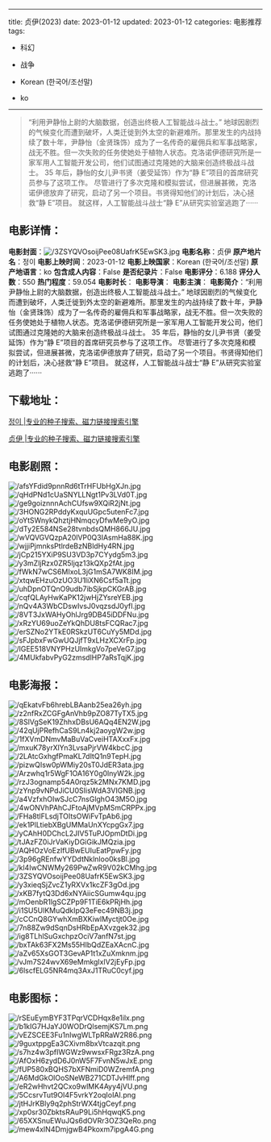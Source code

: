 
---
title: 贞伊(2023)
date: 2023-01-12
updated: 2023-01-12
categories: 电影推荐
tags:
- 科幻
- 战争

- Korean (한국어/조선말)
- ko
---


> “利用尹静怡上尉的大脑数据，创造出终极人工智能战斗战士。”  地球因剧烈的气候变化而遭到破坏，人类迁徙到外太空的新避难所。那里发生的内战持续了数十年，尹静怡（金贤珠饰）成为了一名传奇的雇佣兵和军事战略家，战无不胜。但一次失败的任务使她处于植物人状态。克洛诺伊德研究所是一家军用人工智能开发公司，他们试图通过克隆她的大脑来创造终极战斗战士。  35 年后，静怡的女儿尹书贤（姜受延饰）作为“静 E”项目的首席研究员参与了这项工作。  尽管进行了多次克隆和模拟尝试，但进展甚微，克洛诺伊德放弃了研究，启动了另一个项目。书贤得知他们的计划后，决心拯救“静 E”项目。  就这样，人工智能战斗战士“静 E”从研究实验室逃跑了······

## **电影详情**：

**电影封面**：<img src="https://image.tmdb.org/t/p/w200/3ZSYQVOsoijPee08UafrK5EwSK3.jpg" alt="/3ZSYQVOsoijPee08UafrK5EwSK3.jpg" title="/3ZSYQVOsoijPee08UafrK5EwSK3.jpg">
**电影名称**：贞伊
**原产地片名**：정이
**电影上映时间**：2023-01-12
**电影上映国家**：Korean (한국어/조선말)
**原产地语言**：ko
**包含成人内容**：False
**是否纪录片**：False
**电影评分**：6.188
**评分人数**：550
**热门程度**：59.054
**电影时长**：
**电影导演**：
**电影主演**：
**电影简介**：“利用尹静怡上尉的大脑数据，创造出终极人工智能战斗战士。”  地球因剧烈的气候变化而遭到破坏，人类迁徙到外太空的新避难所。那里发生的内战持续了数十年，尹静怡（金贤珠饰）成为了一名传奇的雇佣兵和军事战略家，战无不胜。但一次失败的任务使她处于植物人状态。克洛诺伊德研究所是一家军用人工智能开发公司，他们试图通过克隆她的大脑来创造终极战斗战士。  35 年后，静怡的女儿尹书贤（姜受延饰）作为“静 E”项目的首席研究员参与了这项工作。  尽管进行了多次克隆和模拟尝试，但进展甚微，克洛诺伊德放弃了研究，启动了另一个项目。书贤得知他们的计划后，决心拯救“静 E”项目。  就这样，人工智能战斗战士“静 E”从研究实验室逃跑了······

## **下载地址**：
[정이 |专业的种子搜索、磁力链接搜索引擎](https://movie.amd794.com:2083/?search=%EC%A0%95%EC%9D%B4&ordering=&mode=match_phrase&page_size=10&page=1)

[贞伊 |专业的种子搜索、磁力链接搜索引擎](https://movie.amd794.com:2083/?search=%E8%B4%9E%E4%BC%8A&ordering=&mode=match_phrase&page_size=10&page=1)
 

## **电影剧照**：
<img src="https://image.tmdb.org/t/p/original/afsYFdid9pnnRd6tTrHFUbHgXJn.jpg" alt="/afsYFdid9pnnRd6tTrHFUbHgXJn.jpg" title="/afsYFdid9pnnRd6tTrHFUbHgXJn.jpg"><img src="https://image.tmdb.org/t/p/original/qHdPNd1cUaSNYLLNgt1Pv3LVd0T.jpg" alt="/qHdPNd1cUaSNYLLNgt1Pv3LVd0T.jpg" title="/qHdPNd1cUaSNYLLNgt1Pv3LVd0T.jpg"><img src="https://image.tmdb.org/t/p/original/ge9goiznnnAchCUfsw9XQiR2jNt.jpg" alt="/ge9goiznnnAchCUfsw9XQiR2jNt.jpg" title="/ge9goiznnnAchCUfsw9XQiR2jNt.jpg"><img src="https://image.tmdb.org/t/p/original/3HONG2RPddyKxquUGpc5utenFc7.jpg" alt="/3HONG2RPddyKxquUGpc5utenFc7.jpg" title="/3HONG2RPddyKxquUGpc5utenFc7.jpg"><img src="https://image.tmdb.org/t/p/original/oYtSWnykQhztjHNmqcyDfwMe9yO.jpg" alt="/oYtSWnykQhztjHNmqcyDfwMe9yO.jpg" title="/oYtSWnykQhztjHNmqcyDfwMe9yO.jpg"><img src="https://image.tmdb.org/t/p/original/dTy2E584NSe28tvnbdsQMH866JU.jpg" alt="/dTy2E584NSe28tvnbdsQMH866JU.jpg" title="/dTy2E584NSe28tvnbdsQMH866JU.jpg"><img src="https://image.tmdb.org/t/p/original/wVQVGVQzpA20lVP0Q3IAsmHa88K.jpg" alt="/wVQVGVQzpA20lVP0Q3IAsmHa88K.jpg" title="/wVQVGVQzpA20lVP0Q3IAsmHa88K.jpg"><img src="https://image.tmdb.org/t/p/original/wjjiPjmnksPtlrdeBzNBldHy4RN.jpg" alt="/wjjiPjmnksPtlrdeBzNBldHy4RN.jpg" title="/wjjiPjmnksPtlrdeBzNBldHy4RN.jpg"><img src="https://image.tmdb.org/t/p/original/jCp215YXiP9SU3VD3p7CYydg5m3.jpg" alt="/jCp215YXiP9SU3VD3p7CYydg5m3.jpg" title="/jCp215YXiP9SU3VD3p7CYydg5m3.jpg"><img src="https://image.tmdb.org/t/p/original/y3mZljRzx0ZR5ljqz13kQXp2fAt.jpg" alt="/y3mZljRzx0ZR5ljqz13kQXp2fAt.jpg" title="/y3mZljRzx0ZR5ljqz13kQXp2fAt.jpg"><img src="https://image.tmdb.org/t/p/original/fWkN7wCS6MIxoL3jG1mSA7WK8IM.jpg" alt="/fWkN7wCS6MIxoL3jG1mSA7WK8IM.jpg" title="/fWkN7wCS6MIxoL3jG1mSA7WK8IM.jpg"><img src="https://image.tmdb.org/t/p/original/xtqwEHzuOzUO3U1liXN6Csf5aTt.jpg" alt="/xtqwEHzuOzUO3U1liXN6Csf5aTt.jpg" title="/xtqwEHzuOzUO3U1liXN6Csf5aTt.jpg"><img src="https://image.tmdb.org/t/p/original/uhDpnOTQnO9udb7ibSjkpCKGrAB.jpg" alt="/uhDpnOTQnO9udb7ibSjkpCKGrAB.jpg" title="/uhDpnOTQnO9udb7ibSjkpCKGrAB.jpg"><img src="https://image.tmdb.org/t/p/original/cqfQLAyHwKaPK12jwHjZYsreYEB.jpg" alt="/cqfQLAyHwKaPK12jwHjZYsreYEB.jpg" title="/cqfQLAyHwKaPK12jwHjZYsreYEB.jpg"><img src="https://image.tmdb.org/t/p/original/nQv4A3WbCDswIvsJ0vqzsdJ0yfI.jpg" alt="/nQv4A3WbCDswIvsJ0vqzsdJ0yfI.jpg" title="/nQv4A3WbCDswIvsJ0vqzsdJ0yfI.jpg"><img src="https://image.tmdb.org/t/p/original/8VT3JxWAHyOhlJrg9DB45iDDFNu.jpg" alt="/8VT3JxWAHyOhlJrg9DB45iDDFNu.jpg" title="/8VT3JxWAHyOhlJrg9DB45iDDFNu.jpg"><img src="https://image.tmdb.org/t/p/original/xRzYU69uoZeYkQhDU8tsFCQRac7.jpg" alt="/xRzYU69uoZeYkQhDU8tsFCQRac7.jpg" title="/xRzYU69uoZeYkQhDU8tsFCQRac7.jpg"><img src="https://image.tmdb.org/t/p/original/erSZNo2YTkE0RSkzUT6CuYy5MDd.jpg" alt="/erSZNo2YTkE0RSkzUT6CuYy5MDd.jpg" title="/erSZNo2YTkE0RSkzUT6CuYy5MDd.jpg"><img src="https://image.tmdb.org/t/p/original/sFJpbxFwGwUQJjfT9xLHzXCXrFp.jpg" alt="/sFJpbxFwGwUQJjfT9xLHzXCXrFp.jpg" title="/sFJpbxFwGwUQJjfT9xLHzXCXrFp.jpg"><img src="https://image.tmdb.org/t/p/original/lGEE518VNYPHzUImkgVo7peVeG7.jpg" alt="/lGEE518VNYPHzUImkgVo7peVeG7.jpg" title="/lGEE518VNYPHzUImkgVo7peVeG7.jpg"><img src="https://image.tmdb.org/t/p/original/4MUkfabvPyG2zmsdlHP7aRsTqjK.jpg" alt="/4MUkfabvPyG2zmsdlHP7aRsTqjK.jpg" title="/4MUkfabvPyG2zmsdlHP7aRsTqjK.jpg">

## **电影海报**：
<img src="https://image.tmdb.org/t/p/original/qEkatvFb6hrebLBAanb25ea26yh.jpg" alt="/qEkatvFb6hrebLBAanb25ea26yh.jpg" title="/qEkatvFb6hrebLBAanb25ea26yh.jpg"><img src="https://image.tmdb.org/t/p/original/z2nfRxZCGFgAnVhb9pZO87TyTX5.jpg" alt="/z2nfRxZCGFgAnVhb9pZO87TyTX5.jpg" title="/z2nfRxZCGFgAnVhb9pZO87TyTX5.jpg"><img src="https://image.tmdb.org/t/p/original/8SlVgSeK19ZhhxDBsU6AQq4EN2W.jpg" alt="/8SlVgSeK19ZhhxDBsU6AQq4EN2W.jpg" title="/8SlVgSeK19ZhhxDBsU6AQq4EN2W.jpg"><img src="https://image.tmdb.org/t/p/original/42qUjPRefhCaS9Ln4kj2aoygW2w.jpg" alt="/42qUjPRefhCaS9Ln4kj2aoygW2w.jpg" title="/42qUjPRefhCaS9Ln4kj2aoygW2w.jpg"><img src="https://image.tmdb.org/t/p/original/1fXVmDNmvMaBuVaCveiHTAXxxFx.jpg" alt="/1fXVmDNmvMaBuVaCveiHTAXxxFx.jpg" title="/1fXVmDNmvMaBuVaCveiHTAXxxFx.jpg"><img src="https://image.tmdb.org/t/p/original/mxuK78yrXlYn3LvsaPjrVW4kbcC.jpg" alt="/mxuK78yrXlYn3LvsaPjrVW4kbcC.jpg" title="/mxuK78yrXlYn3LvsaPjrVW4kbcC.jpg"><img src="https://image.tmdb.org/t/p/original/2LAtcGxhgfPmaKL7dItQ1n9TepH.jpg" alt="/2LAtcGxhgfPmaKL7dItQ1n9TepH.jpg" title="/2LAtcGxhgfPmaKL7dItQ1n9TepH.jpg"><img src="https://image.tmdb.org/t/p/original/pizwQIsw0pWMiy20sT0JdER3ata.jpg" alt="/pizwQIsw0pWMiy20sT0JdER3ata.jpg" title="/pizwQIsw0pWMiy20sT0JdER3ata.jpg"><img src="https://image.tmdb.org/t/p/original/Arzwhq1r5WgF1OA16Y0g0lnyW2k.jpg" alt="/Arzwhq1r5WgF1OA16Y0g0lnyW2k.jpg" title="/Arzwhq1r5WgF1OA16Y0g0lnyW2k.jpg"><img src="https://image.tmdb.org/t/p/original/rzJ3ognamp54A0rqz5k2MNx7KMD.jpg" alt="/rzJ3ognamp54A0rqz5k2MNx7KMD.jpg" title="/rzJ3ognamp54A0rqz5k2MNx7KMD.jpg"><img src="https://image.tmdb.org/t/p/original/zYnp9vNPdJiCU0SIisWdA3VIGNB.jpg" alt="/zYnp9vNPdJiCU0SIisWdA3VIGNB.jpg" title="/zYnp9vNPdJiCU0SIisWdA3VIGNB.jpg"><img src="https://image.tmdb.org/t/p/original/a4VzfxhOIwSJcC7nsGlghO43M5O.jpg" alt="/a4VzfxhOIwSJcC7nsGlghO43M5O.jpg" title="/a4VzfxhOIwSJcC7nsGlghO43M5O.jpg"><img src="https://image.tmdb.org/t/p/original/4wONVhPAhCJFtoAjMVpMSmCRPPx.jpg" alt="/4wONVhPAhCJFtoAjMVpMSmCRPPx.jpg" title="/4wONVhPAhCJFtoAjMVpMSmCRPPx.jpg"><img src="https://image.tmdb.org/t/p/original/FHa8tlFLsdjTOItsOWiFvTpAb6.jpg" alt="/FHa8tlFLsdjTOItsOWiFvTpAb6.jpg" title="/FHa8tlFLsdjTOItsOWiFvTpAb6.jpg"><img src="https://image.tmdb.org/t/p/original/ek1PlLtiebXBgUMMaUnXYcpgGx7.jpg" alt="/ek1PlLtiebXBgUMMaUnXYcpgGx7.jpg" title="/ek1PlLtiebXBgUMMaUnXYcpgGx7.jpg"><img src="https://image.tmdb.org/t/p/original/yCAhH0DChcL2JIV5TuPJOpmDtDi.jpg" alt="/yCAhH0DChcL2JIV5TuPJOpmDtDi.jpg" title="/yCAhH0DChcL2JIV5TuPJOpmDtDi.jpg"><img src="https://image.tmdb.org/t/p/original/tJAzFZ0iJrVaKiyDGiGikJMQzia.jpg" alt="/tJAzFZ0iJrVaKiyDGiGikJMQzia.jpg" title="/tJAzFZ0iJrVaKiyDGiGikJMQzia.jpg"><img src="https://image.tmdb.org/t/p/original/AQHOzVoEzIfUBwEUIuEatPpwFy.jpg" alt="/AQHOzVoEzIfUBwEUIuEatPpwFy.jpg" title="/AQHOzVoEzIfUBwEUIuEatPpwFy.jpg"><img src="https://image.tmdb.org/t/p/original/3p96gREnfwYYDdtNklnloo0ksBl.jpg" alt="/3p96gREnfwYYDdtNklnloo0ksBl.jpg" title="/3p96gREnfwYYDdtNklnloo0ksBl.jpg"><img src="https://image.tmdb.org/t/p/original/kl4IwCNWMy269PwZwR9V02kCMhg.jpg" alt="/kl4IwCNWMy269PwZwR9V02kCMhg.jpg" title="/kl4IwCNWMy269PwZwR9V02kCMhg.jpg"><img src="https://image.tmdb.org/t/p/original/3ZSYQVOsoijPee08UafrK5EwSK3.jpg" alt="/3ZSYQVOsoijPee08UafrK5EwSK3.jpg" title="/3ZSYQVOsoijPee08UafrK5EwSK3.jpg"><img src="https://image.tmdb.org/t/p/original/y3xieqSjZvcZ1yRXVx1kcZF3gOd.jpg" alt="/y3xieqSjZvcZ1yRXVx1kcZF3gOd.jpg" title="/y3xieqSjZvcZ1yRXVx1kcZF3gOd.jpg"><img src="https://image.tmdb.org/t/p/original/xKB7fytQ3Dd6xNYAiicSGumw4qu.jpg" alt="/xKB7fytQ3Dd6xNYAiicSGumw4qu.jpg" title="/xKB7fytQ3Dd6xNYAiicSGumw4qu.jpg"><img src="https://image.tmdb.org/t/p/original/mOenbR1lgSCZPp9F1TiE6kPRjHh.jpg" alt="/mOenbR1lgSCZPp9F1TiE6kPRjHh.jpg" title="/mOenbR1lgSCZPp9F1TiE6kPRjHh.jpg"><img src="https://image.tmdb.org/t/p/original/i1SU5UlKMuQdkIpQ3eFec49NB3j.jpg" alt="/i1SU5UlKMuQdkIpQ3eFec49NB3j.jpg" title="/i1SU5UlKMuQdkIpQ3eFec49NB3j.jpg"><img src="https://image.tmdb.org/t/p/original/cCCnQ8GYwhXmBXKiwlMyctjt0Oe.jpg" alt="/cCCnQ8GYwhXmBXKiwlMyctjt0Oe.jpg" title="/cCCnQ8GYwhXmBXKiwlMyctjt0Oe.jpg"><img src="https://image.tmdb.org/t/p/original/7n88Zw9dSqnDsHRbEpAXvzgek32.jpg" alt="/7n88Zw9dSqnDsHRbEpAXvzgek32.jpg" title="/7n88Zw9dSqnDsHRbEpAXvzgek32.jpg"><img src="https://image.tmdb.org/t/p/original/ig8TLhlSuGxchpzOciV7anfN7st.jpg" alt="/ig8TLhlSuGxchpzOciV7anfN7st.jpg" title="/ig8TLhlSuGxchpzOciV7anfN7st.jpg"><img src="https://image.tmdb.org/t/p/original/bxTAk63FX2Ms55HIbQdZEaXAcnC.jpg" alt="/bxTAk63FX2Ms55HIbQdZEaXAcnC.jpg" title="/bxTAk63FX2Ms55HIbQdZEaXAcnC.jpg"><img src="https://image.tmdb.org/t/p/original/aZv65XsGOT3GevAP1t1xZuXmknm.jpg" alt="/aZv65XsGOT3GevAP1t1xZuXmknm.jpg" title="/aZv65XsGOT3GevAP1t1xZuXmknm.jpg"><img src="https://image.tmdb.org/t/p/original/vJm7S24wvX69eMmkgIxlV2jEyFp.jpg" alt="/vJm7S24wvX69eMmkgIxlV2jEyFp.jpg" title="/vJm7S24wvX69eMmkgIxlV2jEyFp.jpg"><img src="https://image.tmdb.org/t/p/original/6lscfELG5NR4mq3AxJ1TRuC0cyf.jpg" alt="/6lscfELG5NR4mq3AxJ1TRuC0cyf.jpg" title="/6lscfELG5NR4mq3AxJ1TRuC0cyf.jpg">

## **电影图标**：
<img src="https://image.tmdb.org/t/p/original/rSEuEymBYF3TPqrVCDHqx8e1ilx.png" alt="/rSEuEymBYF3TPqrVCDHqx8e1ilx.png" title="/rSEuEymBYF3TPqrVCDHqx8e1ilx.png"><img src="https://image.tmdb.org/t/p/original/b1kIG7HJaYJ0WODrQlsemjKS7Lm.png" alt="/b1kIG7HJaYJ0WODrQlsemjKS7Lm.png" title="/b1kIG7HJaYJ0WODrQlsemjKS7Lm.png"><img src="https://image.tmdb.org/t/p/original/vEZSCEE3Fu1nIwgWLTpRRaW2R86.png" alt="/vEZSCEE3Fu1nIwgWLTpRRaW2R86.png" title="/vEZSCEE3Fu1nIwgWLTpRRaW2R86.png"><img src="https://image.tmdb.org/t/p/original/9guxtppgEa3CXivm8bxVtcazqit.png" alt="/9guxtppgEa3CXivm8bxVtcazqit.png" title="/9guxtppgEa3CXivm8bxVtcazqit.png"><img src="https://image.tmdb.org/t/p/original/s7hz4w3pfIWGWz9wwsxFRgz3RzA.png" alt="/s7hz4w3pfIWGWz9wwsxFRgz3RzA.png" title="/s7hz4w3pfIWGWz9wwsxFRgz3RzA.png"><img src="https://image.tmdb.org/t/p/original/AfOxH6zydD6J0nW5F7FvnN5wJxE.png" alt="/AfOxH6zydD6J0nW5F7FvnN5wJxE.png" title="/AfOxH6zydD6J0nW5F7FvnN5wJxE.png"><img src="https://image.tmdb.org/t/p/original/fUP580xBQHS7bXFNmiD0WZremfA.png" alt="/fUP580xBQHS7bXFNmiD0WZremfA.png" title="/fUP580xBQHS7bXFNmiD0WZremfA.png"><img src="https://image.tmdb.org/t/p/original/A6MdGkOlOoSNeWB271CDTJvHlff.png" alt="/A6MdGkOlOoSNeWB271CDTJvHlff.png" title="/A6MdGkOlOoSNeWB271CDTJvHlff.png"><img src="https://image.tmdb.org/t/p/original/eR2wHhvt2QCxo9wlMK4Ayy4jVU.png" alt="/eR2wHhvt2QCxo9wlMK4Ayy4jVU.png" title="/eR2wHhvt2QCxo9wlMK4Ayy4jVU.png"><img src="https://image.tmdb.org/t/p/original/5CcsrvTut9OI4F5vrkY2oqIoIAI.png" alt="/5CcsrvTut9OI4F5vrkY2oqIoIAI.png" title="/5CcsrvTut9OI4F5vrkY2oqIoIAI.png"><img src="https://image.tmdb.org/t/p/original/jtHJrKBly9q2phStrWX4tjgCeyf.png" alt="/jtHJrKBly9q2phStrWX4tjgCeyf.png" title="/jtHJrKBly9q2phStrWX4tjgCeyf.png"><img src="https://image.tmdb.org/t/p/original/xp0sr30ZbktsRAuP9Li5hHqwqK5.png" alt="/xp0sr30ZbktsRAuP9Li5hHqwqK5.png" title="/xp0sr30ZbktsRAuP9Li5hHqwqK5.png"><img src="https://image.tmdb.org/t/p/original/65XXSnuEWuJQs6dOVRr3OZ3QeRo.png" alt="/65XXSnuEWuJQs6dOVRr3OZ3QeRo.png" title="/65XXSnuEWuJQs6dOVRr3OZ3QeRo.png"><img src="https://image.tmdb.org/t/p/original/mew4xIN4DmjgwB4Pkoxm7ipgA4G.png" alt="/mew4xIN4DmjgwB4Pkoxm7ipgA4G.png" title="/mew4xIN4DmjgwB4Pkoxm7ipgA4G.png">
